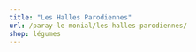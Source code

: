 ```yaml
---
title: "Les Halles Parodiennes"
url: /paray-le-monial/les-halles-parodiennes/
shop: légumes
---
```

